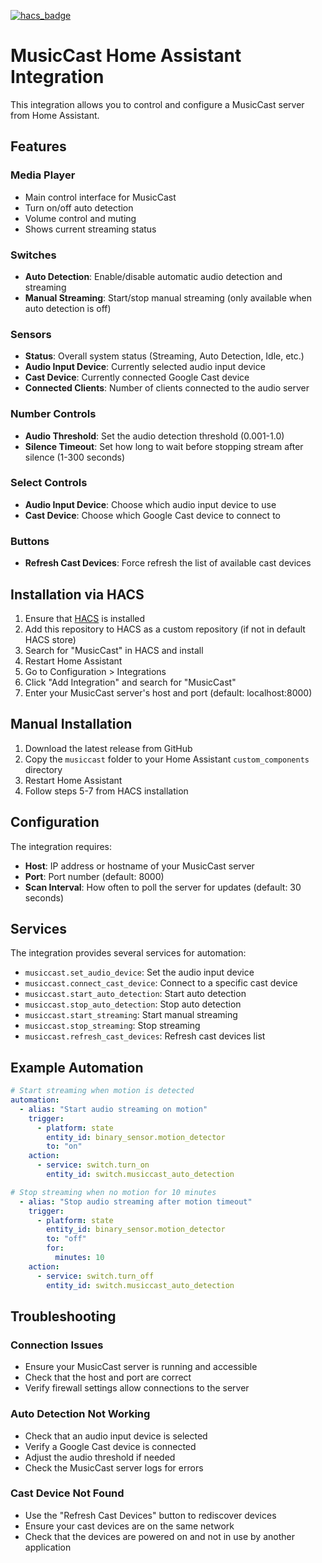 [![hacs_badge](https://img.shields.io/badge/HACS-Default-41BDF5.svg)](https://github.com/hacs/integration)

# MusicCast Home Assistant Integration

This integration allows you to control and configure a MusicCast server from Home Assistant.

## Features

### Media Player
- Main control interface for MusicCast
- Turn on/off auto detection
- Volume control and muting
- Shows current streaming status

### Switches
- **Auto Detection**: Enable/disable automatic audio detection and streaming
- **Manual Streaming**: Start/stop manual streaming (only available when auto detection is off)

### Sensors
- **Status**: Overall system status (Streaming, Auto Detection, Idle, etc.)
- **Audio Input Device**: Currently selected audio input device
- **Cast Device**: Currently connected Google Cast device
- **Connected Clients**: Number of clients connected to the audio server

### Number Controls
- **Audio Threshold**: Set the audio detection threshold (0.001-1.0)
- **Silence Timeout**: Set how long to wait before stopping stream after silence (1-300 seconds)

### Select Controls
- **Audio Input Device**: Choose which audio input device to use
- **Cast Device**: Choose which Google Cast device to connect to

### Buttons
- **Refresh Cast Devices**: Force refresh the list of available cast devices

## Installation via HACS

1. Ensure that [HACS](https://hacs.xyz/) is installed
2. Add this repository to HACS as a custom repository (if not in default HACS store)
3. Search for "MusicCast" in HACS and install
4. Restart Home Assistant
5. Go to Configuration > Integrations
6. Click "Add Integration" and search for "MusicCast"
7. Enter your MusicCast server's host and port (default: localhost:8000)

## Manual Installation

1. Download the latest release from GitHub
2. Copy the `musiccast` folder to your Home Assistant `custom_components` directory
3. Restart Home Assistant
4. Follow steps 5-7 from HACS installation

## Configuration

The integration requires:
- **Host**: IP address or hostname of your MusicCast server
- **Port**: Port number (default: 8000)
- **Scan Interval**: How often to poll the server for updates (default: 30 seconds)

## Services

The integration provides several services for automation:

- `musiccast.set_audio_device`: Set the audio input device
- `musiccast.connect_cast_device`: Connect to a specific cast device
- `musiccast.start_auto_detection`: Start auto detection
- `musiccast.stop_auto_detection`: Stop auto detection
- `musiccast.start_streaming`: Start manual streaming
- `musiccast.stop_streaming`: Stop streaming
- `musiccast.refresh_cast_devices`: Refresh cast devices list

## Example Automation

```yaml
# Start streaming when motion is detected
automation:
  - alias: "Start audio streaming on motion"
    trigger:
      - platform: state
        entity_id: binary_sensor.motion_detector
        to: "on"
    action:
      - service: switch.turn_on
        entity_id: switch.musiccast_auto_detection

# Stop streaming when no motion for 10 minutes
  - alias: "Stop audio streaming after motion timeout"
    trigger:
      - platform: state
        entity_id: binary_sensor.motion_detector
        to: "off"
        for:
          minutes: 10
    action:
      - service: switch.turn_off
        entity_id: switch.musiccast_auto_detection
```

## Troubleshooting

### Connection Issues
- Ensure your MusicCast server is running and accessible
- Check that the host and port are correct
- Verify firewall settings allow connections to the server

### Auto Detection Not Working
- Check that an audio input device is selected
- Verify a Google Cast device is connected
- Adjust the audio threshold if needed
- Check the MusicCast server logs for errors

### Cast Device Not Found
- Use the "Refresh Cast Devices" button to rediscover devices
- Ensure your cast devices are on the same network
- Check that the devices are powered on and not in use by another application